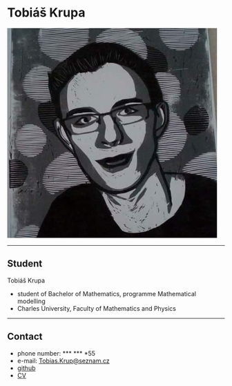 # Tobiáš Krupa

![Profile](foto.jpg)

* * *

## Student

Tobiáš Krupa  
* student of Bachelor of Mathematics, programme Mathematical modelling  
* Charles University, Faculty of Mathematics and Physics

* * *

## Contact

* phone number: *** *** *55  
* e-mail: Tobias.Krup@seznam.cz  
* [github](https://github.com/Tattobiti)  
* [CV](cv.pdf)
